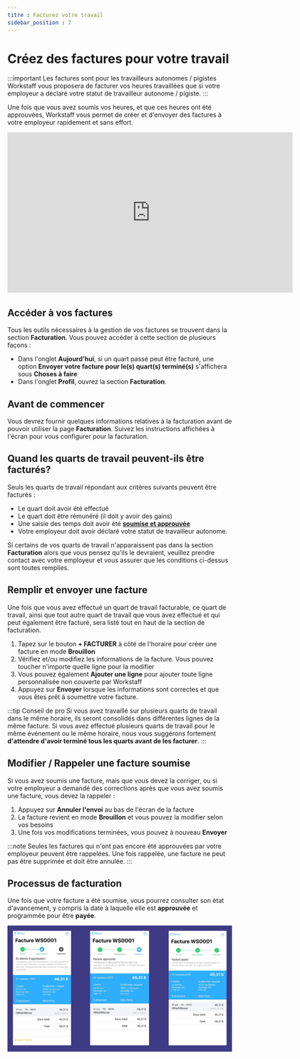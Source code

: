 ```yaml
---
titre : Facturez votre travail
sidebar_position : 7
---
```


# Créez des factures pour votre travail

:::important Les factures sont pour les travailleurs autonomes / pigistes
Workstaff vous proposera de facturer vos heures travaillées que si votre employeur a déclaré votre statut de travailleur autonome / pigiste.
:::

Une fois que vous avez soumis vos heures, et que ces heures ont été approuvées, Workstaff vous permet de créer et d'envoyer des factures à votre employeur rapidement et sans effort.

<iframe width="640" height="360" src="https://www.loom.com/embed/7358acf2f3474454a6a846603cc8c6a8" frameborder="0" webkitallowfullscreen mozallowfullscreen allowfullscreen></iframe>

## Accéder à vos factures

Tous les outils nécessaires à la gestion de vos factures se trouvent dans la section **Facturation**. Vous pouvez accéder à cette section de plusieurs façons :

- Dans l'onglet **Aujourd'hui**, si un quart passé peut être facturé, une option **Envoyer votre facture pour le(s) quart(s) terminé(s)** s'affichera sous **Choses à faire**
- Dans l'onglet **Profil**, ouvrez la section **Facturation**.

## Avant de commencer

Vous devrez fournir quelques informations relatives à la facturation avant de pouvoir utiliser la page **Facturation**. Suivez les instructions affichées à l'écran pour vous configurer pour la facturation.

## Quand les quarts de travail peuvent-ils être facturés?

Seuls les quarts de travail répondant aux critères suivants peuvent être facturés :

- Le quart doit avoir été effectué
- Le quart doit être rémunéré (il doit y avoir des gains)
- Une saisie des temps doit avoir été [**soumise et approuvée**](./manage-your-time/report-your-time.md)
- Votre employeur doit avoir déclaré votre statut de travailleur autonome.

Si certains de vos quarts de travail n'apparaissent pas dans la section **Facturation** alors que vous pensez qu'ils le devraient, veuillez prendre contact avec votre employeur et vous assurer que les conditions ci-dessus sont toutes remplies.

## Remplir et envoyer une facture

Une fois que vous avez effectué un quart de travail facturable, ce quart de travail, ainsi que tout autre quart de travail que vous avez effectué et qui peut également être facturé, sera listé tout en haut de la section de facturation.

1. Tapez sur le bouton **+ FACTURER** à côté de l'horaire pour créer une facture en mode **Brouillon**
2. Vérifiez et/ou modifiez les informations de la facture. Vous pouvez toucher n'importe quelle ligne pour la modifier
3. Vous pouvez également **Ajouter une ligne** pour ajouter toute ligne personnalisée non couverte par Workstaff
4. Appuyez sur **Envoyer** lorsque les informations sont correctes et que vous êtes prêt à soumettre votre facture.

:::tip Conseil de pro
Si vous avez travaillé sur plusieurs quarts de travail dans le même horaire, ils seront consolidés dans différentes lignes de la même facture. Si vous avez effectué plusieurs quarts de travail pour le même événement ou le même horaire, nous vous suggérons fortement **d'attendre d'avoir terminé tous les quarts avant de les facturer**.
:::

## Modifier / Rappeler une facture soumise

Si vous avez soumis une facture, mais que vous devez la corriger, ou si votre employeur a demandé des corrections après que vous avez soumis une facture, vous devez la rappeler :

1. Appuyez sur **Annuler l'envoi** au bas de l'écran de la facture
2. La facture revient en mode **Brouillon** et vous pouvez la modifier selon vos besoins
3. Une fois vos modifications terminées, vous pouvez à nouveau **Envoyer**

:::note
Seules les factures qui n'ont pas encore été approuvées par votre employeur peuvent être rappelées. Une fois rappelée, une facture ne peut pas être supprimée et doit être annulée.
:::

## Processus de facturation
Une fois que votre facture a été soumise, vous pourrez consulter son état d'avancement, y compris la date à laquelle elle est **approuvée** et programmée pour être **payée**.

![processus_de_facturation.png](Images/processus-facturation.png)
